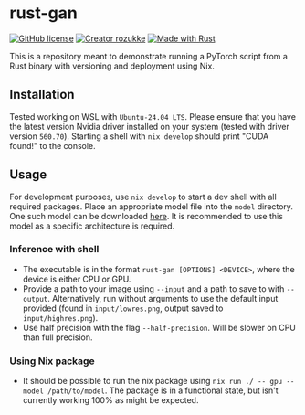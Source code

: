 # rust-gan
[![GitHub license](https://img.shields.io/github/license/rozukke/rust-gan.svg)](https://github.com/rozukke/rust-gan/blob/main/LICENSE)
[![Creator rozukke](https://img.shields.io/badge/Creator-rozukke-f497af.svg)](https://github.com/rozukke)
[![Made with Rust](https://img.shields.io/badge/Made%20with-Rust-b7410e.svg)](https://www.rust-lang.org)

This is a repository meant to demonstrate running a PyTorch script from a Rust binary with versioning and deployment using Nix.

## Installation
Tested working on WSL with `Ubuntu-24.04 LTS`. Please ensure that you have the latest version Nvidia driver installed on your
system (tested with driver version `560.70`). Starting a shell with `nix develop` should print "CUDA found!" to the console.

## Usage
For development purposes, use `nix develop` to start a dev shell with all required packages. Place an appropriate model file into the `model` directory. One such model can be downloaded [here](https://drive.google.com/file/d/1fCKufxu-a0vewCP1Y_7DP_JmrPxBXYCF/view?usp=sharing). It is recommended to use this model as a specific architecture is required.

### Inference with shell
- The executable is in the format `rust-gan [OPTIONS] <DEVICE>`, where the device is either CPU or GPU.
- Provide a path to your image using `--input` and a path to save to with `--output`. Alternatively, run without arguments
to use the default input provided (found in `input/lowres.png`, output saved to `input/highres.png`).
- Use half precision with the flag `--half-precision`. Will be slower on CPU than full precision.

### Using Nix package
- It should be possible to run the nix package using `nix run ./ -- gpu --model /path/to/model`. The package is in a functional state, but isn't currently working 100% as might be expected.